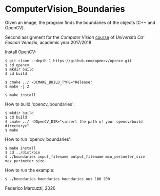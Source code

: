 # ComputerVision_Boundaries
Given an image, the program finds the boundaries of the objects (C++ and OpenCV).

Second assignment for the *Computer Vision* [course](https://www.dsi.unive.it/~bergamasco/courses/computer_vision_2017_2018.html) of *Università Ca' Foscari Venezia*, academic year 2017/2018


Install OpenCV:

```console
$ git clone --depth 1 https://github.com/opencv/opencv.git
$ cd opencv
$ mkdir build
$ cd build

$ cmake ../ -DCMAKE_BUILD_TYPE="Release"
$ make -j 2

$ make install
```


How to build 'opencv_boundaries':

```console
$ mkdir build
$ cd build
$ cmake ../ -DOpenCV_DIR="<insert the path of your opencv/build directory>"
$ make
```


How to run 'opencv_boundaries':

```console
$ make install
$ cd ../dist/bin
$ ./boundaries input_filename output_filename min_perimeter_size max_perimeter_size
```


How to run the example:

```console
$ ./boundaries boundaries boundaries_out 100 200
```


Federico Marcuzzi, 2020



